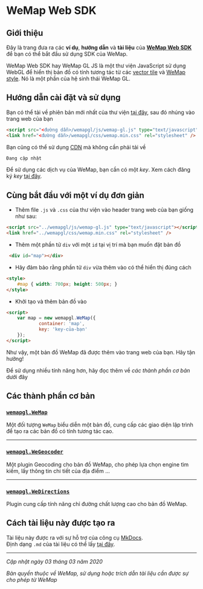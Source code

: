 # WeMap Web SDK

## Giới thiệu

Đây là trang đưa ra các **ví dụ**, **hướng dẫn** và **tài liệu** của [**WeMap Web SDK**]() để bạn có thể bắt đầu sử dụng SDK của WeMap.

WeMap Web SDK hay WeMap GL JS là một thư viện JavaScript sử dụng WebGL để hiển thị bản đồ có tính tương tác từ các [vector tile]() và [WeMap style](). Nó là một phần của hệ sinh thái WeMap GL.

## Hướng dẫn cài đặt và sử dụng

Bạn có thể tải về phiên bản mới nhất của thư viện [tại đây](), sau đó nhúng vào trang web của bạn
```html
<script src="<đường dẫn>/wemapgl/js/wemap-gl.js" type="text/javascript"></script>
<link href="<đường dẫn>/wemapgl/css/wemap.min.css" rel="stylesheet" />
```
Bạn cũng có thể sử dụng [CDN]() mà không cần phải tải về
```html
Đang cập nhật
```
Để sử dụng các dịch vụ của WeMap, bạn cần có một *key*. Xem cách đăng ký *key* [tại đây]().

## Cùng bắt đầu với một ví dụ đơn giản
- Thêm file `.js` và `.css` của thư viện vào header trang web của bạn giống như sau:  

```html
<script src="../wemapgl/js/wemap-gl.js" type="text/javascript"></script>
<link href="../wemapgl/css/wemap.min.css" rel="stylesheet" />
```
- Thêm một phần tử `div` với một `id` tại vị trí mà bạn muốn đặt bản đồ
```html
 <div id="map"></div>
```
- Hãy đảm bảo rằng phần tử `div` vừa thêm vào có thể hiển thị đúng cách
```html
<style>
    #map { width: 700px; height: 500px; }
</style>
```
- Khởi tạo và thêm bản đồ vào
```html
<script>
    var map = new wemapgl.WeMap({
            container: 'map',
            key: 'key-của-bạn'
    });
</script>
```
Như vậy, một bản đồ WeMap đã được thêm vào trang web của bạn. Hãy tận hưởng!

Để sử dụng nhiều tính năng hơn, hãy đọc thêm về *các thành phần cơ bản* dưới đây
## Các thành phần cơ bản

### [`wemapgl.WeMap`](/wemap)

Một đối tượng `WeMap` biểu diễn một bản đồ, cung cấp các giao diện lập trình để tạo ra các bản đồ có tính tương tác cao.

---

### [`wemapgl.WeGeocoder`](/wegeocoder)

Một plugin Geocoding cho bản đồ WeMap, cho phép lựa chọn engine tìm kiếm, lấy thông tin chi tiết của địa điểm ...

---

### [`wemapgl.WeDirections`](/wedirections)

Plugin cung cấp tính năng chỉ đường chất lượng cao cho bản đồ WeMap.


## Cách tài liệu này được tạo ra

Tài liệu này được ra với sự hỗ trợ của công cụ [MkDocs](https://www.mkdocs.org/).  
Định dạng `.md` của tài liệu có thể lấy [tại đây](https://github.com/WEMAP-Official/WeMap-SDK-Documents).

---

*Cập nhật ngày 03 tháng 03 năm 2020*

*Bản quyền thuộc về WeMap, sử dụng hoặc trích dẫn tài liệu cần được sự cho phép từ WeMap*
